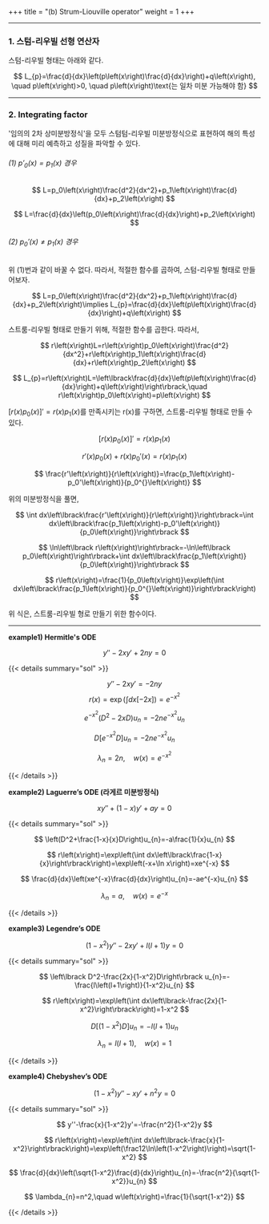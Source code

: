 +++
title = "(b) Strum-Liouville operator"
weight = 1
+++

---

### 1. 스텀-리우빌 선형 연산자

스텀-리우빌 형태는 아래와 같다.

$$
L_{p}=\frac{d}{dx}\left(p\left(x\right)\frac{d}{dx}\right)+q\left(x\right), \quad p\left(x\right)>0, \quad p\left(x\right)\text{는 일차 미분 가능해야 함}
$$

---

### 2. Integrating factor

'임의의 2차 상미분방정식'을 모두 스텀텀-리우빌 미분방정식으로 표현하여 해의 특성에 대해 미리 예측하고 성질을 파악할 수 있다.

###### (1) $p'_0\left(x\right)=p_1\left(x\right)$ 경우

$$
L=p_0\left(x\right)\frac{d^2}{dx^2}+p_1\left(x\right)\frac{d}{dx}+p_2\left(x\right) 
$$

$$
L=\frac{d}{dx}\left(p_0\left(x\right)\frac{d}{dx}\right)+p_2\left(x\right)
$$

###### (2) $p_0'\left(x\right)\ne p_1\left(x\right)$ 경우

위 (1)번과 같이 바꿀 수 없다. 따라서, 적절한 함수를 곱하여, 스텀-리우빌 형태로 만들어보자.

$$
L=p_0\left(x\right)\frac{d^2}{dx^2}+p_1\left(x\right)\frac{d}{dx}+p_2\left(x\right)\implies L_{p}=\frac{d}{dx}\left(p\left(x\right)\frac{d}{dx}\right)+q\left(x\right)
$$

스트룸-리우빌 형태로 만들기 위해, 적절한 함수를 곱한다. 따라서,

$$
r\left(x\right)L=r\left(x\right)p_0\left(x\right)\frac{d^2}{dx^2}+r\left(x\right)p_1\left(x\right)\frac{d}{dx}+r\left(x\right)p_2\left(x\right) 
$$

$$
L_{p}=r\left(x\right)L=\left\lbrack\frac{d}{dx}\left(p\left(x\right)\frac{d}{dx}\right)+q\left(x\right)\right\rbrack,\quad r\left(x\right)p_0\left(x\right)=p\left(x\right)
$$

$\left\lbrack r\left(x\right)p_0^{}\left(x\right)\right\rbrack'=r\left(x\right)p_1\left(x\right)$를 만족시키는 r(x)를 구하면, 스트룸-리우빌 형태로 만들 수 있다.

$$
\left\lbrack r\left(x\right)p_0\left(x\right)\right\rbrack'=r\left(x\right)p_1\left(x\right)
$$

$$
r'\left(x\right)p_0\left(x\right)+r\left(x\right)p_0'\left(x\right)=r\left(x\right)p_1\left(x\right) 
$$

$$
\frac{r'\left(x\right)}{r\left(x\right)}=\frac{p_1\left(x\right)-p_0'\left(x\right)}{p_0^{}\left(x\right)}
$$

위의 미분방정식을 풀면,

$$
\int dx\left\lbrack\frac{r'\left(x\right)}{r\left(x\right)}\right\rbrack=\int dx\left\lbrack\frac{p_1\left(x\right)-p_0'\left(x\right)}{p_0\left(x\right)}\right\rbrack 
$$

$$
\ln\left\lbrack r\left(x\right)\right\rbrack=-\ln\left\lbrack p_0\left(x\right)\right\rbrack+\int dx\left\lbrack\frac{p_1\left(x\right)}{p_0\left(x\right)}\right\rbrack 
$$

$$
r\left(x\right)=\frac{1}{p_0\left(x\right)}\exp\left(\int dx\left\lbrack\frac{p_1\left(x\right)}{p_0^{}\left(x\right)}\right\rbrack\right)
$$

위 식은, 스트룸-리우빌 형로 만들기 위한 함수이다.

---

**example1) Hermitle's ODE**

$$
y''-2xy'+2ny=0
$$

{{< details summary="sol" >}}

$$
y''-2xy'=-2ny $$
$$
r\left(x\right)=\exp\left(\int dx\left\lbrack-2x\right\rbrack\right)=e^{-x^2} 
$$

$$
e^{-x^2}\left(D^2-2xD\right)u_{n}=-2ne^{-x^2}u_{n} 
$$

$$
D\left\lbrack e^{-x^2}D\right\rbrack u_{n}=-2ne^{-x^2}u_{n} 
$$

$$
\lambda_{n}=2n,\quad w\left(x\right)=e^{-x^2}
$$

{{< /details >}}

**example2) Laguerre’s ODE (라게르 미분방정식)**

$$
xy''+\left(1-x\right)y'+ay=0
$$

{{< details summary="sol" >}}

$$
\left(D^2+\frac{1-x}{x}D\right)u_{n}=-a\frac{1}{x}u_{n} 
$$

$$
r\left(x\right)=\exp\left(\int dx\left\lbrack\frac{1-x}{x}\right\rbrack\right)=\exp\left(-x+\ln x\right)=xe^{-x} 
$$

$$
\frac{d}{dx}\left(xe^{-x}\frac{d}{dx}\right)u_{n}=-ae^{-x}u_{n} 
$$

$$
\lambda_{n}=a,\quad w\left(x\right)=e^{-x}
$$

{{< /details >}}

**example3) Legendre’s ODE**

$$
\left(1-x^2\right)y''-2xy'+l\left(l+1\right)y=0
$$

{{< details summary="sol" >}}

$$
\left\lbrack D^2-\frac{2x}{1-x^2}D\right\rbrack u_{n}=-\frac{l\left(l+1\right)}{1-x^2}u_{n} 
$$

$$
r\left(x\right)=\exp\left(\int dx\left\lbrack-\frac{2x}{1-x^2}\right\rbrack\right)=1-x^2 
$$

$$
D\left\lbrack\left(1-x^2\right)D\right\rbrack u_{n}=-l\left(l+1\right)u_{n} 
$$

$$
\lambda_{n}=l\left(l+1\right),\quad w\left(x\right)=1
$$

{{< /details >}}

**example4) Chebyshev’s ODE**

$$
\left(1-x^2\right)y''-xy'+n^2y=0
$$

{{< details summary="sol" >}}

$$
y''-\frac{x}{1-x^2}y'=-\frac{n^2}{1-x^2}y 
$$

$$
r\left(x\right)=\exp\left(\int dx\left\lbrack-\frac{x}{1-x^2}\right\rbrack\right)=\exp\left(\frac12\ln\left(1-x^2\right)\right)=\sqrt{1-x^2} 
$$

$$
\frac{d}{dx}\left(\sqrt{1-x^2}\frac{d}{dx}\right)u_{n}=-\frac{n^2}{\sqrt{1-x^2}}u_{n} 
$$

$$
\lambda_{n}=n^2,\quad w\left(x\right)=\frac{1}{\sqrt{1-x^2}}
$$

{{< /details >}}